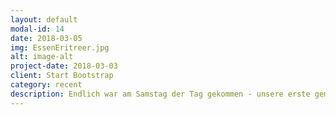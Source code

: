 ```yaml
---
layout: default
modal-id: 14
date: 2018-03-05
img: EssenEritreer.jpg
alt: image-alt
project-date: 2018-03-03
client: Start Bootstrap
category: recent
description: Endlich war am Samstag der Tag gekommen - unsere erste gemeinsame Aktion mit den Eritreern. Zusammen haben wir gekocht, gelacht, uns über verschiedene Bräuche ausgetauscht und am Ende hervorragend gegessen! Es gab ein eritreisches Hauptgericht, Teigfladen (Injeras) mit scharfem (für uns etwas weniger scharf gekochten) Dip und ein veganes Tiramisu als Nachtisch. Denn die orthodoxen Eritreer essen in der Fastenzet nur vegan. Es war super lecker und ein total interessanter Austausch :) Wir freuen uns schon auf zukünftige Treffen!
---
```

